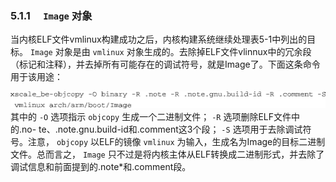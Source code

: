 ### 5.1.1　 `Image` 对象

当内核ELF文件vmlinux构建成功之后，内核构建系统继续处理表5-1中列出的目标。 `Image` 对象是由 `vmlinux` 对象生成的。去除掉ELF文件vlinnux中的冗余段（标记和注释），并去掉所有可能存在的调试符号，就是Image了。下面这条命令用于该用途：



![60.png](../images/60.png)
其中的 `-O` 选项指示 `objcopy` 生成一个二进制文件； `-R` 选项删除ELF文件中的.no- te、.note.gnu.build-id和.comment这3个段； `-S` 选项用于去除调试符号。注意， `objcopy` 以ELF的镜像 `vmlinux` 为输入，生成名为Image的目标二进制文件。总而言之， `Image` 只不过是将内核主体从ELF转换成二进制形式，并去除了调试信息和前面提到的.note*和.comment段。

